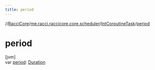 ```yaml
---
title: period
---
```

//[RacciCore](../../../index.html)/[me.racci.raccicore.core.scheduler](../index.html)/[IntCoroutineTask](index.html)/[period](period.html)



# period



[jvm]\
var [period](period.html): [Duration](https://kotlinlang.org/api/latest/jvm/stdlib/kotlin.time/-duration/index.html)





